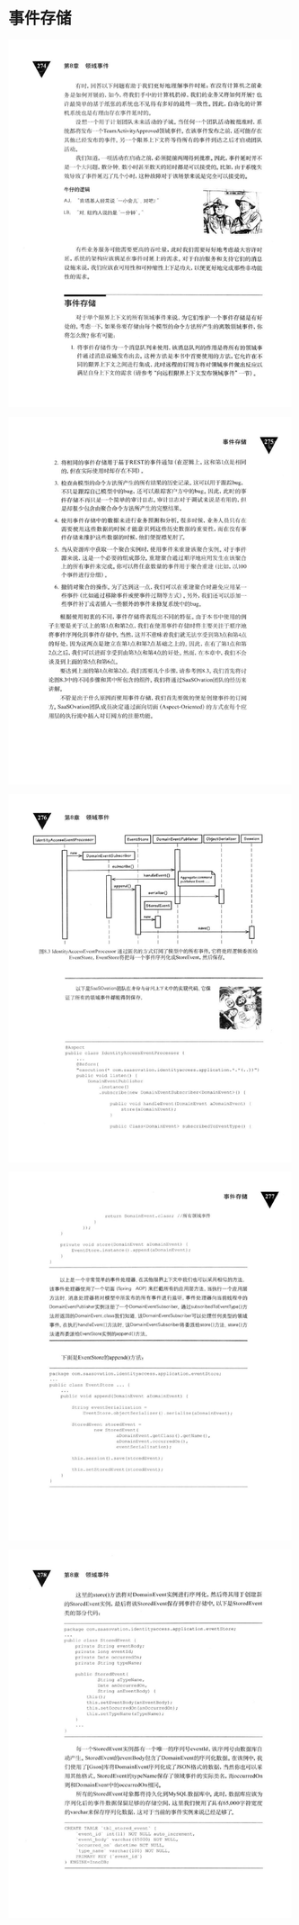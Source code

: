 # 事件存储 

<div align = "center"><img src = "images/000102.jpg"/></div>
  <p class="calibre1"><a id="calibre_link-416"></a><img src="images/000129.jpg" alt="Image 310" class="calibre2" /></p>  <p class="calibre1"><a id="calibre_link-417"></a><img src="images/000184.jpg" alt="Image 311" class="calibre2" /></p>  <p class="calibre1"><a id="calibre_link-418"></a><img src="images/000211.jpg" alt="Image 312" class="calibre2" /></p>  <p class="calibre1"><a id="calibre_link-419"></a><img src="images/000238.jpg" alt="Image 313" class="calibre2" /></p>    